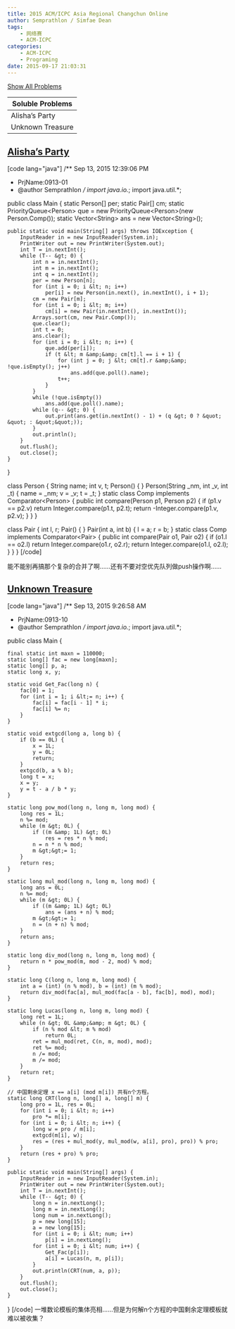 ```yaml
---
title: 2015 ACM/ICPC Asia Regional Changchun Online
author: Semprathlon / Simfae Dean
tags:
	- 网络赛
	- ACM-ICPC
categories:
	- ACM-ICPC
	- Programing
date: 2015-09-17 21:03:31
---
```

[Show All Problems](http://acm.hdu.edu.cn/search.php?field=problem&key=2015+ACM%2FICPC+Asia+Regional+Changchun+Online&source=1&searchmode=source)

|Soluble Problems|
|---|
|Alisha’s Party|
|Unknown Treasure|

[Alisha’s Party](http://acm.hdu.edu.cn/showproblem.php?pid=5437)
----
[code lang="java"]
/** Sep 13, 2015 12:39:06 PM
 * PrjName:0913-01
 * @author Semprathlon
 */
import java.io.*;
import java.util.*;

public class Main {
	static Person[] per;
	static Pair[] cm;
	static PriorityQueue&lt;Person&gt; que = new PriorityQueue&lt;Person&gt;(new Person.Comp());
	static Vector&lt;String&gt; ans = new Vector&lt;String&gt;();

	public static void main(String[] args) throws IOException {
		InputReader in = new InputReader(System.in);
		PrintWriter out = new PrintWriter(System.out);
		int T = in.nextInt();
		while (T-- &gt; 0) {
			int n = in.nextInt();
			int m = in.nextInt();
			int q = in.nextInt();
			per = new Person[n];
			for (int i = 0; i &lt; n; i++)
				per[i] = new Person(in.next(), in.nextInt(), i + 1);
			cm = new Pair[m];
			for (int i = 0; i &lt; m; i++)
				cm[i] = new Pair(in.nextInt(), in.nextInt());
			Arrays.sort(cm, new Pair.Comp());
			que.clear();
			int t = 0;
			ans.clear();
			for (int i = 0; i &lt; n; i++) {
				que.add(per[i]);
				if (t &lt; m &amp;&amp; cm[t].l == i + 1) {
					for (int j = 0; j &lt; cm[t].r &amp;&amp; !que.isEmpty(); j++)
						ans.add(que.poll().name);
					t++;
				}
			}
			while (!que.isEmpty())
				ans.add(que.poll().name);
			while (q-- &gt; 0) {
				out.print(ans.get(in.nextInt() - 1) + (q &gt; 0 ? &quot; &quot; : &quot;&quot;));
			}
			out.println();
		}
		out.flush();
		out.close();
	}
}

class Person {
	String name;
	int v, t;
	Person() {
	}
	Person(String _nm, int _v, int _t) {
		name = _nm;
		v = _v;
		t = _t;
	}
	static class Comp implements Comparator&lt;Person&gt; {
		public int compare(Person p1, Person p2) {
			if (p1.v == p2.v)
				return Integer.compare(p1.t, p2.t);
			return -Integer.compare(p1.v, p2.v);
		}
	}
}

class Pair {
	int l, r;
	Pair() {
	}
	Pair(int a, int b) {
		l = a;
		r = b;
	}
	static class Comp implements Comparator&lt;Pair&gt; {
		public int compare(Pair o1, Pair o2) {
			if (o1.l == o2.l)
				return Integer.compare(o1.r, o2.r);
			return Integer.compare(o1.l, o2.l);
		}
	}
}
[/code]

能不能别再搞那个复杂的合并了啊……还有不要对空优先队列做push操作啊……

[Unknown Treasure](http://acm.hdu.edu.cn/showproblem.php?pid=5446)
----
[code lang="java"]
/** Sep 13, 2015 9:26:58 AM
 * PrjName:0913-10
 * @author Semprathlon
 */
import java.io.*;
import java.util.*;

public class Main {

    final static int maxn = 110000;
    static long[] fac = new long[maxn];
    static long[] p, a;
    static long x, y;

    static void Get_Fac(long n) {
        fac[0] = 1;
        for (int i = 1; i &lt;= n; i++) {
            fac[i] = fac[i - 1] * i;
            fac[i] %= n;
        }
    }

    static void extgcd(long a, long b) {
        if (b == 0L) {
            x = 1L;
            y = 0L;
            return;
        }
        extgcd(b, a % b);
        long t = x;
        x = y;
        y = t - a / b * y;
    }

    static long pow_mod(long n, long m, long mod) {
        long res = 1L;
        n %= mod;
        while (m &gt; 0L) {
            if ((m &amp; 1L) &gt; 0L)
                res = res * n % mod;
            n = n * n % mod;
            m &gt;&gt;= 1;
        }
        return res;
    }

    static long mul_mod(long n, long m, long mod) {
        long ans = 0L;
        n %= mod;
        while (m &gt; 0L) {
            if ((m &amp; 1L) &gt; 0L)
                ans = (ans + n) % mod;
            m &gt;&gt;= 1;
            n = (n + n) % mod;
        }
        return ans;
    }

    static long div_mod(long n, long m, long mod) {
        return n * pow_mod(m, mod - 2, mod) % mod;
    }

    static long C(long n, long m, long mod) {
        int a = (int) (n % mod), b = (int) (m % mod);
        return div_mod(fac[a], mul_mod(fac[a - b], fac[b], mod), mod);
    }

    static long Lucas(long n, long m, long mod) {
        long ret = 1L;
        while (n &gt; 0L &amp;&amp; m &gt; 0L) {
            if (n % mod &lt; m % mod)
                return 0L;
            ret = mul_mod(ret, C(n, m, mod), mod);
            ret %= mod;
            n /= mod;
            m /= mod;
        }
        return ret;
    }

    // 中国剩余定理 x == a[i] (mod m[i]) 共有n个方程。
    static long CRT(long n, long[] a, long[] m) {
        long pro = 1L, res = 0L;
        for (int i = 0; i &lt; n; i++)
            pro *= m[i];
        for (int i = 0; i &lt; n; i++) {
            long w = pro / m[i];
            extgcd(m[i], w);
            res = (res + mul_mod(y, mul_mod(w, a[i], pro), pro)) % pro;
        }
        return (res + pro) % pro;
    }

    public static void main(String[] args) {
        InputReader in = new InputReader(System.in);
        PrintWriter out = new PrintWriter(System.out);
        int T = in.nextInt();
        while (T-- &gt; 0) {
            long n = in.nextLong();
            long m = in.nextLong();
            long num = in.nextLong();
            p = new long[15];
            a = new long[15];
            for (int i = 0; i &lt; num; i++)
                p[i] = in.nextLong();
            for (int i = 0; i &lt; num; i++) {
                Get_Fac(p[i]);
                a[i] = Lucas(n, m, p[i]);
            }
            out.println(CRT(num, a, p));
        }
        out.flush();
        out.close();
    }

}
[/code]
一堆数论模板的集体亮相……但是为何解n个方程的中国剩余定理模板就难以被收集？
